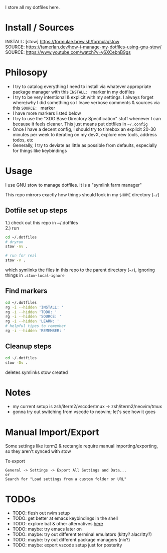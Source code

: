 I store all my dotfiles here.

# Install / Sources
INSTALL: [stow] https://formulae.brew.sh/formula/stow  
SOURCE: https://tamerlan.dev/how-i-manage-my-dotfiles-using-gnu-stow/  
SOURCE: https://www.youtube.com/watch?v=y6XCebnB9gs

# Philosopy
- I try to catalog everything I need to install via whatever appropriate
  package manager with this `INSTALL: ` marker in my dotfiles
- I try to be very intentional & explicit with my settings. I always forget
  where/why I did something so I leave verbose comments & sources via this
  `SOURCE: ` marker
- I have more markers listed below
- I try to use the "XDG Base Directory Specification" stuff whenever I can
  because it feels cleaner. This just means put dotfiles in `~/.config`
- Once I have a decent config, I should try to timebox an explicit 20-30
  minutes per week to iterating on my devX, explore new tools, address todos,
  etc
- Generally, I try to deviate as little as possible from defaults, especially
  for things like keybindings

# Usage
I use GNU stow to manage dotfiles. It is a "symlink farm manager"

This repo mirrors exactly how things should look in my `$HOME` directory (`~/`)

## Dotfile set up steps
1.) check out this repo in ~/.dotfiles  
2.) run
```bash
cd ~/.dotfiles
# dryrun
stow -nv .

# run for real
stow -v .
```
which symlinks the files in this repo to the parent directory (`~/`), ignoring
things in `.stow-local-ignore`

## Find markers
```bash
cd ~/.dotfiles
rg -i --hidden 'INSTALL: '
rg -i --hidden 'TODO: '
rg -i --hidden 'SOURCE: '
rg -i --hidden 'LEARN: '
# helpful tipes to remember
rg -i --hidden 'REMEMBER: '
```

## Cleanup steps
```bash
cd ~/.dotfiles
stow -Dv .
```
deletes symlinks stow created

# Notes
- my current setup is zsh/iterm2/vscode/tmux -> zsh/iterm2/neovim/tmux
- gonna try out switching from vscode to neovim; let's see how it goes

# Manual Import/Export
Some settings like iterm2 & rectangle require manual importing/exporting, so
they aren't synced with stow

To export
```
General -> Settings -> Export All Settings and Data...
or
Search for "Load settings from a custom folder or URL"
```

# TODOs
- TODO: flesh out nvim setup
- TODO: get better at emacs keybindings in the shell
- TODO: explore bat & other alternatives [here](https://www.reddit.com/r/linux/comments/9b2ort/comment/e4zy7lu/?utm_source=share&utm_medium=web3x&utm_name=web3xcss&utm_term=1&utm_content=share_button)
- TODO: maybe: try emacs later on
- TODO: maybe: try out different terminal emulators (kitty? alacritty?)
- TODO: maybe: try out different package managers (nix?)
- TODO: maybe: export vscode setup just for posterity
